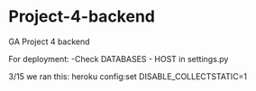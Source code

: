 # Project-4-backend
GA Project 4 backend

For deployment:
-Check DATABASES - HOST in settings.py

3/15 we ran this: 
    heroku config:set DISABLE_COLLECTSTATIC=1

